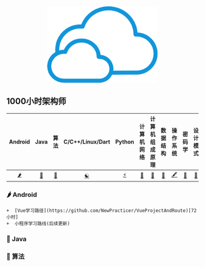 ﻿﻿<div align="center">
    <img src="asset/sky.png"/>
</div>

<h2>1000小时架构师</h2>

| Android | Java |算法 | C/C++/Linux/Dart | Python | 计算机网络 | 计算机组成原理 | 数据结构 | 操作系统 | 密码学 | 设计模式 | 其他 |
| :-----------------------------:      | :----: | :----: | :-----: | :------: | :----------: | :--------------: | :--------: | :--------: | :------: | :--------: | :----: |
| [:hot_pepper:](#hot_pepper-qianduan)  | [:eagle:](#eagle-Java) | [:aerial_tramway:](#aerial_tramway-算法) | [:yin_yang:](#yin_yang-C/C++/Linux/Dart) | [:zap:](#zap-Python) | [:apple:](#apple-计算机网络) | [:bamboo:](#bamboo-计算机组成原理) | [:fallen_leaf:](#fallen_leaf-操作系统) | [:fountain_pen:](#fountain_pen-操作系统) | [:balloon:](#balloon-密码学) | [:gift_heart:](#gift_heart-设计模式) | [:beach_umbrella:](#beach_umbrella-其他) |

### :hot_pepper: Android
 
 
	+  [Vue学习路径](https://github.com/NewPracticer/VueProjectAndRoute)[72小时]
	+  小程序学习路线(后续更新)
### :eagle: Java

### :aerial_tramway: 算法

